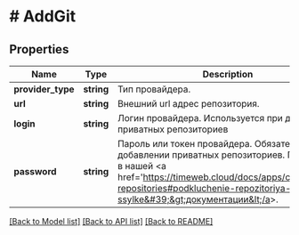 # # AddGit

## Properties

Name | Type | Description | Notes
------------ | ------------- | ------------- | -------------
**provider_type** | **string** | Тип провайдера. |
**url** | **string** | Внешний url адрес репозитория. |
**login** | **string** | Логин провайдера. Используется при добавлении приватных репозиториев | [optional]
**password** | **string** | Пароль или токен провайдера. Обязателен при добавлении приватных репозиториев. Подробнее в нашей &lt;a href&#x3D;&#39;https://timeweb.cloud/docs/apps/connecting-repositories#podkluchenie-repozitoriya-po-ssylke&#39;&gt;документации&lt;/a&gt;. | [optional]

[[Back to Model list]](../../README.md#models) [[Back to API list]](../../README.md#endpoints) [[Back to README]](../../README.md)
